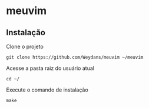 # meuvim

## Instalação


Clone o projeto

```
git clone https://github.com/Weydans/meuvim ~/meuvim
```

Acesse a pasta raiz do usuário atual

```
cd ~/
```

Execute o comando de instalação

```
make
```
